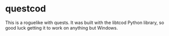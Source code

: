 # questcod

This is a roguelike with quests. It was built with the libtcod Python library, so good luck getting it to work on anything but Windows.
